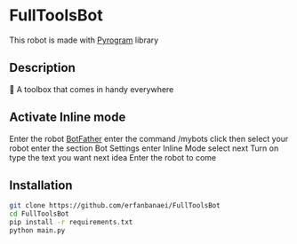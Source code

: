 # FullToolsBot
This robot is made with [Pyrogram](https://docs.pyrogram.org/) library
## Description
🧰 A toolbox that comes in handy everywhere
## Activate Inline mode
Enter the robot [BotFather](https://t.me/BotFather) enter the command /mybots click then select your robot enter the section Bot Settings enter Inline Mode select next Turn on type the text you want next idea Enter the robot to come
## Installation
```bash
git clone https://github.com/erfanbanaei/FullToolsBot
cd FullToolsBot
pip install -r requirements.txt
python main.py
```
